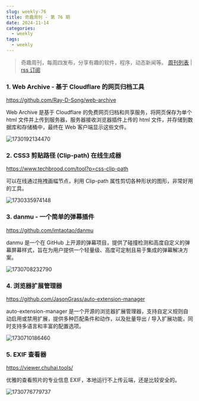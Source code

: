 ```yaml
---
slug: weekly-76
title: 奇趣周刊 - 第 76 期
date: 2024-11-14
categories:
  - weekly
tags:
  - weekly
---
```


> 奇趣周刊，每周四发布，分享有趣的软件，程序，动态新闻等。 [周刊列表](/categories/weekly/) | [rss 订阅](/categories/weekly/index.xml)

### 1. Web Archive - 基于 Cloudflare 的网页归档工具

https://github.com/Ray-D-Song/web-archive

Web Archive 是基于 Cloudflare 的免费网页归档和共享服务，将网页保存为单个 html 文件并上传到服务器，服务器接收浏览器插件上传的 html 文件，并存储到数据库和存储桶中，最终在 Web 客户端显示这些文件。

![1730192134470](https://imgurl.zishu.me/2024/10/1730192134470.webp)

### 2. CSS3 剪贴路径 (Clip-path) 在线生成器

https://www.techbrood.com/tool?p=css-clip-path

可以在线通过拖拽画幅节点，利用 Clip-path 属性剪切各种形状的图形，非常好用的工具。

![1730335974148](https://imgurl.zishu.me/2024/10/1730335974148.webp)

### 3. danmu - 一个简单的弹幕插件

https://github.com/imtaotao/danmu

danmu 是一个在 GitHub 上开源的弹幕项目，提供了碰撞检测和高度自定义的弹幕屏幕样式，旨在为用户提供一个轻量级、高度可定制且易于集成的弹幕解决方案。

![1730708232790](https://imgurl.zishu.me/2024/11/1730708232790.webp)

### 4. 浏览器扩展管理器

https://github.com/JasonGrass/auto-extension-manager

auto-extension-manager 是一个开源的浏览器扩展管理器，支持自定义规则自动启用或禁用扩展，提供多种匹配条件和动作，以及批量导出 / 导入扩展功能，同时支持多语言和丰富的配置选项。

![1730710186460](https://imgurl.zishu.me/2024/11/1730710186460.webp)

### 5. EXIF 查看器

https://viewer.chuhai.tools/

优雅的查看照片的专业信息 EXIF，本地运行不上传云端，还是比较安全的。

![1730776779737](https://imgurl.zishu.me/2024/11/1730776779737.webp)
